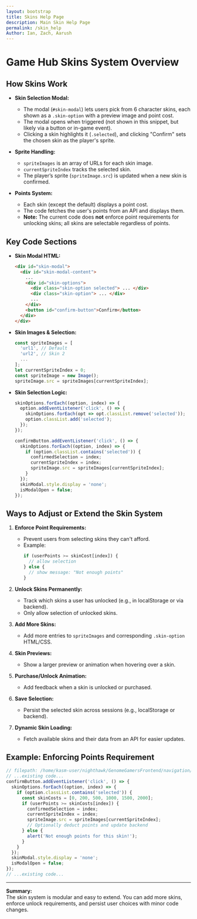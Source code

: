 ```yaml
---
layout: bootstrap
title: Skins Help Page
description: Main Skin Help Page
permalink: /skin_help
Author: Ian, Zach, Aarush
---
```


# Game Hub Skins System Overview

## How Skins Work

- **Skin Selection Modal:**  
  - The modal (`#skin-modal`) lets users pick from 6 character skins, each shown as a `.skin-option` with a preview image and point cost.
  - The modal opens when triggered (not shown in this snippet, but likely via a button or in-game event).
  - Clicking a skin highlights it (`.selected`), and clicking "Confirm" sets the chosen skin as the player's sprite.

- **Sprite Handling:**  
  - `spriteImages` is an array of URLs for each skin image.
  - `currentSpriteIndex` tracks the selected skin.
  - The player’s sprite (`spriteImage.src`) is updated when a new skin is confirmed.

- **Points System:**  
  - Each skin (except the default) displays a point cost.
  - The code fetches the user's points from an API and displays them.
  - **Note:** The current code does **not** enforce point requirements for unlocking skins; all skins are selectable regardless of points.

## Key Code Sections

- **Skin Modal HTML:**
  ```html
  <div id="skin-modal">
    <div id="skin-modal-content">
      ...
      <div id="skin-options">
        <div class="skin-option selected"> ... </div>
        <div class="skin-option"> ... </div>
        ...
      </div>
      <button id="confirm-button">Confirm</button>
    </div>
  </div>
  ```

- **Skin Images & Selection:**
  ```javascript
  const spriteImages = [
    'url1', // Default
    'url2', // Skin 2
    ...
  ];
  let currentSpriteIndex = 0;
  const spriteImage = new Image();
  spriteImage.src = spriteImages[currentSpriteIndex];
  ```

- **Skin Selection Logic:**
  ```javascript
  skinOptions.forEach((option, index) => {
    option.addEventListener('click', () => {
      skinOptions.forEach(opt => opt.classList.remove('selected'));
      option.classList.add('selected');
    });
  });

  confirmButton.addEventListener('click', () => {
    skinOptions.forEach((option, index) => {
      if (option.classList.contains('selected')) {
        confirmedSelection = index;
        currentSpriteIndex = index;
        spriteImage.src = spriteImages[currentSpriteIndex];
      }
    });
    skinModal.style.display = 'none';
    isModalOpen = false; 
  });
  ```

## Ways to Adjust or Extend the Skin System

1. **Enforce Point Requirements:**
   - Prevent users from selecting skins they can't afford.
   - Example:  
     ```javascript
     if (userPoints >= skinCost[index]) {
       // allow selection
     } else {
       // show message: "Not enough points"
     }
     ```

2. **Unlock Skins Permanently:**
   - Track which skins a user has unlocked (e.g., in localStorage or via backend).
   - Only allow selection of unlocked skins.

3. **Add More Skins:**
   - Add more entries to `spriteImages` and corresponding `.skin-option` HTML/CSS.

4. **Skin Previews:**
   - Show a larger preview or animation when hovering over a skin.

5. **Purchase/Unlock Animation:**
   - Add feedback when a skin is unlocked or purchased.

6. **Save Selection:**
   - Persist the selected skin across sessions (e.g., localStorage or backend).

7. **Dynamic Skin Loading:**
   - Fetch available skins and their data from an API for easier updates.

## Example: Enforcing Points Requirement

```javascript
// filepath: /home/kasm-user/nighthawk/GenomeGamersFrontend/navigation/Worlds/world0.md
// ...existing code...
confirmButton.addEventListener('click', () => {
  skinOptions.forEach((option, index) => {
    if (option.classList.contains('selected')) {
      const skinCosts = [0, 200, 500, 1000, 1500, 2000];
      if (userPoints >= skinCosts[index]) {
        confirmedSelection = index;
        currentSpriteIndex = index;
        spriteImage.src = spriteImages[currentSpriteIndex];
        // Optionally deduct points and update backend
      } else {
        alert('Not enough points for this skin!');
      }
    }
  });
  skinModal.style.display = 'none';
  isModalOpen = false; 
});
// ...existing code...
```

---

**Summary:**  
The skin system is modular and easy to extend. You can add more skins, enforce unlock requirements, and persist user choices with minor code changes.

<script>
// filepath: /home/kasm-user/nighthawk/GenomeGamersFrontend/navigation/Worlds/world0.md
// ...existing code...

// --- Background Music ---
const music = new Audio('{{site.baseurl}}/assets/audio/36wiimushroomgorge.mp3'); // Change path as needed
music.loop = true;
music.volume = 0.5;

// Play music after first user interaction (required by browsers)
function startMusicOnce() {
  music.play().catch(() => {});
  window.removeEventListener('click', startMusicOnce);
  window.removeEventListener('keydown', startMusicOnce);
}
window.addEventListener('click', startMusicOnce);
window.addEventListener('keydown', startMusicOnce);
</script>